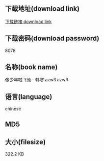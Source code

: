 ## 下载地址(download link)
[下载链接 download link](https://tutu365.netlify.app/?s=%E5%83%8F%E5%B0%91%E5%B9%B4%E5%95%A6%E9%A3%9E%E9%A9%B0+-+%E9%9F%A9%E5%AF%92.azw3)

## 下载密码(download password)
8078

## 名称(book name)
像少年啦飞驰 - 韩寒.azw3.azw3

## 语言(language)
chinese

## MD5


## 大小(filesize)
322.2 KB
